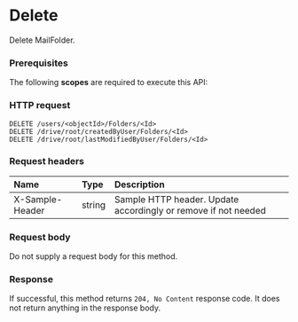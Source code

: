 # Delete

Delete MailFolder.
### Prerequisites
The following **scopes** are required to execute this API: 
### HTTP request
<!-- { "blockType": "ignored" } -->
```http
DELETE /users/<objectId>/Folders/<Id>
DELETE /drive/root/createdByUser/Folders/<Id>
DELETE /drive/root/lastModifiedByUser/Folders/<Id>

```
### Request headers
| Name       | Type | Description|
|:---------------|:--------|:----------|
| X-Sample-Header  | string  | Sample HTTP header. Update accordingly or remove if not needed|

### Request body
Do not supply a request body for this method.


### Response
If successful, this method returns `204, No Content` response code. It does not return anything in the response body.


<!-- uuid: 660bdaec-d751-45b3-88b1-1445890eb5c2
2015-10-19 08:55:35 UTC -->
<!-- {
  "type": "#page.annotation",
  "description": "Delete",
  "keywords": "",
  "section": "documentation",
  "tocPath": ""
}-->